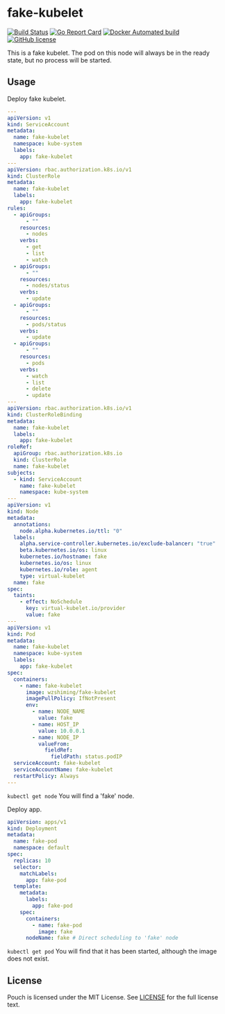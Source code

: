 # fake-kubelet

[![Build Status](https://travis-ci.org/wzshiming/fake-kubelet.svg?branch=master)](https://travis-ci.org/wzshiming/fake-kubelet)
[![Go Report Card](https://goreportcard.com/badge/github.com/wzshiming/fake-kubelet)](https://goreportcard.com/report/github.com/wzshiming/fake-kubelet)
[![Docker Automated build](https://img.shields.io/docker/cloud/automated/wzshiming/fake-kubelet.svg)](https://hub.docker.com/r/wzshiming/fake-kubelet)
[![GitHub license](https://img.shields.io/github/license/wzshiming/fake-kubelet.svg)](https://github.com/wzshiming/fake-kubelet/blob/master/LICENSE)

This is a fake kubelet. The pod on this node will always be in the ready state, but no process will be started.

## Usage

Deploy fake kubelet.

``` yaml
---
apiVersion: v1
kind: ServiceAccount
metadata:
  name: fake-kubelet
  namespace: kube-system
  labels:
    app: fake-kubelet
---
apiVersion: rbac.authorization.k8s.io/v1
kind: ClusterRole
metadata:
  name: fake-kubelet
  labels:
    app: fake-kubelet
rules:
  - apiGroups:
      - ""
    resources:
      - nodes
    verbs:
      - get
      - list
      - watch
  - apiGroups:
      - ""
    resources:
      - nodes/status
    verbs:
      - update
  - apiGroups:
      - ""
    resources:
      - pods/status
    verbs:
      - update
  - apiGroups:
      - ""
    resources:
      - pods
    verbs:
      - watch
      - list
      - delete
      - update
---
apiVersion: rbac.authorization.k8s.io/v1
kind: ClusterRoleBinding
metadata:
  name: fake-kubelet
  labels:
    app: fake-kubelet
roleRef:
  apiGroup: rbac.authorization.k8s.io
  kind: ClusterRole
  name: fake-kubelet
subjects:
  - kind: ServiceAccount
    name: fake-kubelet
    namespace: kube-system
---
apiVersion: v1
kind: Node
metadata:
  annotations:
    node.alpha.kubernetes.io/ttl: "0"
  labels:
    alpha.service-controller.kubernetes.io/exclude-balancer: "true"
    beta.kubernetes.io/os: linux
    kubernetes.io/hostname: fake
    kubernetes.io/os: linux
    kubernetes.io/role: agent
    type: virtual-kubelet
  name: fake
spec:
  taints:
    - effect: NoSchedule
      key: virtual-kubelet.io/provider
      value: fake
---
apiVersion: v1
kind: Pod
metadata:
  name: fake-kubelet
  namespace: kube-system
  labels:
    app: fake-kubelet
spec:
  containers:
    - name: fake-kubelet
      image: wzshiming/fake-kubelet
      imagePullPolicy: IfNotPresent
      env:
        - name: NODE_NAME
          value: fake
        - name: HOST_IP
          value: 10.0.0.1
        - name: NODE_IP
          valueFrom:
            fieldRef:
              fieldPath: status.podIP
  serviceAccount: fake-kubelet
  serviceAccountName: fake-kubelet
  restartPolicy: Always
---
```

`kubectl get node` You will find a 'fake' node.

Deploy app.
``` yaml
apiVersion: apps/v1
kind: Deployment
metadata:
  name: fake-pod
  namespace: default
spec:
  replicas: 10
  selector:
    matchLabels:
      app: fake-pod
  template:
    metadata:
      labels:
        app: fake-pod
    spec:
      containers:
        - name: fake-pod
          image: fake
      nodeName: fake # Direct scheduling to 'fake' node
```

`kubectl get pod` You will find that it has been started, although the image does not exist.

## License

Pouch is licensed under the MIT License. See [LICENSE](https://github.com/wzshiming/fake-kubelet/blob/master/LICENSE) for the full license text.
